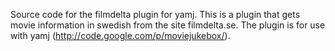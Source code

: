 Source code for the filmdelta plugin for yamj. This is a plugin that gets movie information in swedish from the site filmdelta.se. The plugin is for use with yamj (http://code.google.com/p/moviejukebox/).